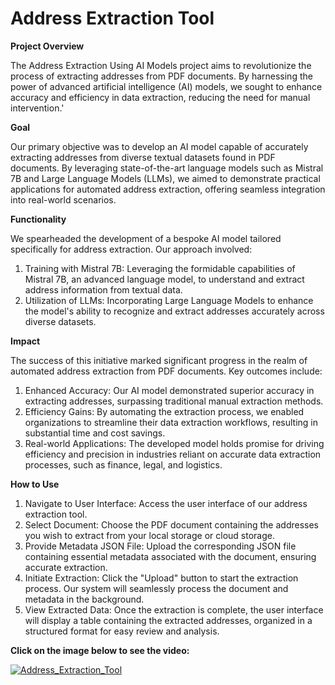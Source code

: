 # Address Extraction Tool

**Project Overview**

The Address Extraction Using AI Models project aims to revolutionize the process of extracting addresses from PDF documents. By harnessing the power of advanced artificial intelligence (AI) models, we sought to enhance accuracy and efficiency in data extraction, reducing the need for manual intervention.'

**Goal**

Our primary objective was to develop an AI model capable of accurately extracting addresses from diverse textual datasets found in PDF documents. By leveraging state-of-the-art language models such as Mistral 7B and Large Language Models (LLMs), we aimed to demonstrate practical applications for automated address extraction, offering seamless integration into real-world scenarios.

**Functionality**

We spearheaded the development of a bespoke AI model tailored specifically for address extraction. Our approach involved:

  1. Training with Mistral 7B: Leveraging the formidable capabilities of Mistral 7B, an advanced language model, to understand and extract address information from textual data.
  2. Utilization of LLMs: Incorporating Large Language Models to enhance the model's ability to recognize and extract addresses accurately across diverse datasets.

**Impact**

The success of this initiative marked significant progress in the realm of automated address extraction from PDF documents. Key outcomes include:

  1. Enhanced Accuracy: Our AI model demonstrated superior accuracy in extracting addresses, surpassing traditional manual extraction methods.
  2. Efficiency Gains: By automating the extraction process, we enabled organizations to streamline their data extraction workflows, resulting in substantial time and cost savings.
  3. Real-world Applications: The developed model holds promise for driving efficiency and precision in industries reliant on accurate data extraction processes, such as finance, legal, and logistics.

**How to Use**

  1. Navigate to User Interface: Access the user interface of our address extraction tool.
  2. Select Document: Choose the PDF document containing the addresses you wish to extract from your local storage or cloud storage.
  3. Provide Metadata JSON File: Upload the corresponding JSON file containing essential metadata associated with the document, ensuring accurate extraction.
  4. Initiate Extraction: Click the "Upload" button to start the extraction process. Our system will seamlessly process the document and metadata in the background.
  5. View Extracted Data: Once the extraction is complete, the user interface will display a table containing the extracted addresses, organized in a structured format for easy review and analysis.

**Click on the image below to see the video:**

[![Address_Extraction_Tool](http://img.youtube.com/vi/ojm0NEThZIQ/0.jpg)](http://www.youtube.com/watch?v=ojm0NEThZIQ"Address_Extraction_Tool”) 


